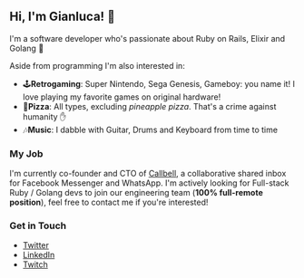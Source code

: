 ## Hi, I'm Gianluca! 👋

I'm a software developer who's passionate about Ruby on Rails, Elixir and Golang 🤖

Aside from programming I'm also interested in:

-  🕹**Retrogaming**: Super Nintendo, Sega Genesis, Gameboy: you name it! I love playing my favorite games on original hardware!
-  🍕**Pizza**: All types, excluding *pineapple pizza*. That's a crime against humanity ✋
-  🎶**Music**: I dabble with Guitar, Drums and Keyboard from time to time 

### My Job
I'm currently co-founder and CTO of [Callbell][4], a collaborative shared inbox for Facebook Messenger and WhatsApp. I'm actively looking for Full-stack Ruby / Golang devs to join our engineering team (**100% full-remote position**), feel free to contact me if you're interested!

### Get in Touch

-  [Twitter][1]
-  [LinkedIn][2]
-  [Twitch][3]

[1]: https://twitter.com/proudlygeek
[2]: https://www.linkedin.com/in/gianlucabargelli/
[3]: https://www.twitch.tv/proudlygeek
[4]: https://www.callbell.eu



<!--
**proudlygeek/proudlygeek** is a ✨ _special_ ✨ repository because its `README.md` (this file) appears on your GitHub profile.

Here are some ideas to get you started:

- 🔭 I’m currently working on ...
- 🌱 I’m currently learning ...
- 👯 I’m looking to collaborate on ...
- 🤔 I’m looking for help with ...
- 💬 Ask me about ...
- 📫 How to reach me: ...
- 😄 Pronouns: ...
- ⚡ Fun fact: ...
-->
